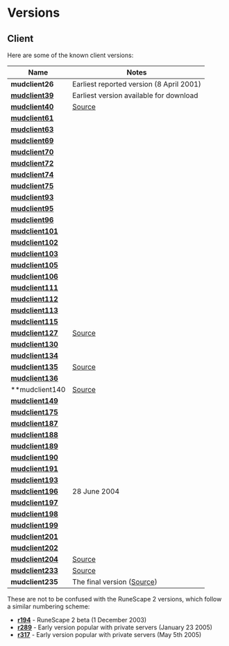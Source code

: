 # Versions

## Client

Here are some of the known client versions:

| Name | Notes |
|------|-----|
| **mudclient26** | Earliest reported version (8 April 2001) |
| **[mudclient39](http://rscdump.com/mudclient39.jar)** | Earliest version available for download |
| **[mudclient40](http://rscdump.com/mudclient40.jar)** | [Source](https://bitbucket.org/eggsampler/rsc/src/master/40/) |
| **[mudclient61](http://rscdump.com/mudclient61.jar)** | |
| **[mudclient63](http://rscdump.com/mudclient63.jar)** | |
| **[mudclient69](http://rscdump.com/mudclient69.jar)** | |
| **[mudclient70](http://rscdump.com/mudclient70.jar)** | |
| **[mudclient72](http://rscdump.com/mudclient72.jar)** | |
| **[mudclient74](http://rscdump.com/mudclient74.jar)** | |
| **[mudclient75](http://rscdump.com/mudclient75.jar)** | |
| **[mudclient93](http://rscdump.com/mudclient93.jar)** | |
| **[mudclient95](http://rscdump.com/mudclient95.jar)** | |
| **[mudclient96](http://rscdump.com/mudclient96.jar)** | |
| **[mudclient101](http://rscdump.com/mudclient101.jar)** | |
| **[mudclient102](http://rscdump.com/mudclient102.jar)** | |
| **[mudclient103](http://rscdump.com/mudclient103.jar)** | |
| **[mudclient105](http://rscdump.com/mudclient105.jar)** | |
| **[mudclient106](http://rscdump.com/mudclient106.jar)** | |
| **[mudclient111](http://rscdump.com/mudclient111.jar)** | |
| **[mudclient112](http://rscdump.com/mudclient112.jar)** | |
| **[mudclient113](http://rscdump.com/mudclient113.jar)** | |
| **[mudclient115](http://rscdump.com/mudclient115.jar)** | |
| **[mudclient127](http://rscdump.com/mudclient127.jar)** | [Source](https://bitbucket.org/eggsampler/rsc/src/master/127/) |
| **[mudclient130](http://rscdump.com/mudclient130.jar)** | |
| **[mudclient134](http://rscdump.com/mudclient134.jar)** | |
| **[mudclient135](http://rscdump.com/mudclient135.jar)** | [Source](https://bitbucket.org/_mthd0/rsc/src) |
| **[mudclient136](http://rscdump.com/mudclient136.jar)** | |
| **mudclient140 | [Source](https://bitbucket.org/Hikilaka/mudclient-140/src) |
| **[mudclient149](http://rscdump.com/mudclient149.jar)** | |
| **[mudclient175](http://rscdump.com/mudclient175.jar)** | |
| **[mudclient187](http://rscdump.com/mudclient187.jar)** | |
| **[mudclient188](http://rscdump.com/mudclient188.jar)** | |
| **[mudclient189](http://rscdump.com/mudclient189.jar)** | |
| **[mudclient190](http://rscdump.com/mudclient190.jar)** | |
| **[mudclient191](http://rscdump.com/mudclient191.jar)** | |
| **[mudclient193](http://rscdump.com/mudclient193.jar)** | |
| **[mudclient196](http://rscdump.com/mudclient196.jar)** | 28 June 2004 |
| **[mudclient197](http://rscdump.com/mudclient197.jar)** | |
| **[mudclient198](http://rscdump.com/mudclient198.jar)** | |
| **[mudclient199](http://rscdump.com/mudclient199.jar)** | |
| **[mudclient201](http://rscdump.com/mudclient201.jar)** | |
| **[mudclient202](https://github.com/tomfitzhenry/runescape-classic-dump/tree/master/rs1/rs1/v202)** | |
| **[mudclient204](https://github.com/tomfitzhenry/RuneScape-classic-dump/blob/master/eXemplar's-collection/exemplar/rs1/rs1/mudclients/mudclient204.jar)** | [Source](https://bitbucket.org/eggsampler/rsc/src/master/204/) |
| **[mudclient233](https://bitbucket.org/eggsampler/rsc/src/63e3a5c9482c27b3555b38b6a6b9453d2f1771c4/jars)** | [Source](https://bitbucket.org/eggsampler/rsc/src/master/233/) |
| **mudclient235** | The final version ([Source](https://github.com/rsc-g15/rsc-235-deob)) |

These are not to be confused with the RuneScape 2 versions, which follow a similar numbering scheme:

 - **[r194](http://rsclients.wikia.com/wiki/Revision_194)** - RuneScape 2 beta (1 December 2003)
 - **[r289](http://rsclients.wikia.com/wiki/Revision_289)** - Early version popular with private servers (January 23 2005)
 - **[r317](http://rsclients.wikia.com/wiki/Revision_317)** - Early version popular with private servers (May 5th 2005)
